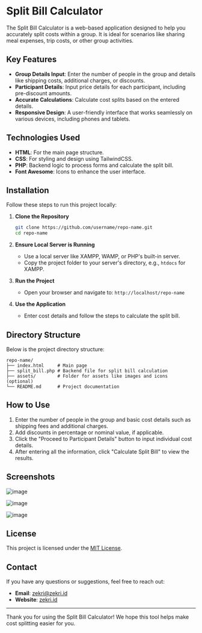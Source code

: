 # Split Bill Calculator

The Split Bill Calculator is a web-based application designed to help you accurately split costs within a group. It is ideal for scenarios like sharing meal expenses, trip costs, or other group activities.

## Key Features
- **Group Details Input**: Enter the number of people in the group and details like shipping costs, additional charges, or discounts.
- **Participant Details**: Input price details for each participant, including pre-discount amounts.
- **Accurate Calculations**: Calculate cost splits based on the entered details.
- **Responsive Design**: A user-friendly interface that works seamlessly on various devices, including phones and tablets.

## Technologies Used
- **HTML**: For the main page structure.
- **CSS**: For styling and design using TailwindCSS.
- **PHP**: Backend logic to process forms and calculate the split bill.
- **Font Awesome**: Icons to enhance the user interface.

## Installation
Follow these steps to run this project locally:

1. **Clone the Repository**
   ```bash
   git clone https://github.com/username/repo-name.git
   cd repo-name
   ```

2. **Ensure Local Server is Running**
   - Use a local server like XAMPP, WAMP, or PHP's built-in server.
   - Copy the project folder to your server's directory, e.g., `htdocs` for XAMPP.

3. **Run the Project**
   - Open your browser and navigate to: `http://localhost/repo-name`

4. **Use the Application**
   - Enter cost details and follow the steps to calculate the split bill.

## Directory Structure
Below is the project directory structure:
```
repo-name/
├── index.html     # Main page
├── split_bill.php # Backend file for split bill calculation
├── assets/        # Folder for assets like images and icons (optional)
└── README.md      # Project documentation
```

## How to Use
1. Enter the number of people in the group and basic cost details such as shipping fees and additional charges.
2. Add discounts in percentage or nominal value, if applicable.
3. Click the "Proceed to Participant Details" button to input individual cost details.
4. After entering all the information, click "Calculate Split Bill" to view the results.

## Screenshots

![image](https://github.com/user-attachments/assets/d009214b-15b1-4927-aa63-37b9386f6e6e)

![image](https://github.com/user-attachments/assets/d746ec7c-bbf7-4084-859f-af723c3ef25e)

![image](https://github.com/user-attachments/assets/1658c85d-0864-47ac-8b07-624464e0bac1)



## License
This project is licensed under the [MIT License](LICENSE).

## Contact
If you have any questions or suggestions, feel free to reach out:
- **Email**: zekri@zekri.id
- **Website**: [zekri.id](https://zekri.id)

---

Thank you for using the Split Bill Calculator! We hope this tool helps make cost splitting easier for you.

